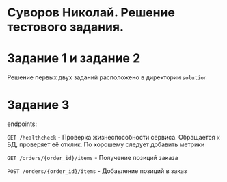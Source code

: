 # Суворов Николай. Решение тестового задания.

# Задание 1 и задание 2

Решение первых двух заданий расположено в директории `solution`

# Задание 3

endpoints:

`GET /healthcheck` - Проверка жизнеспособности сервиса. Обращается к БД, проверяет её отклик. По хорошему следует добавить метрики

`GET /orders/{order_id}/items` - Получение позиций заказа

`POST /orders/{order_id}/items` - Добавление позиций в заказ 
